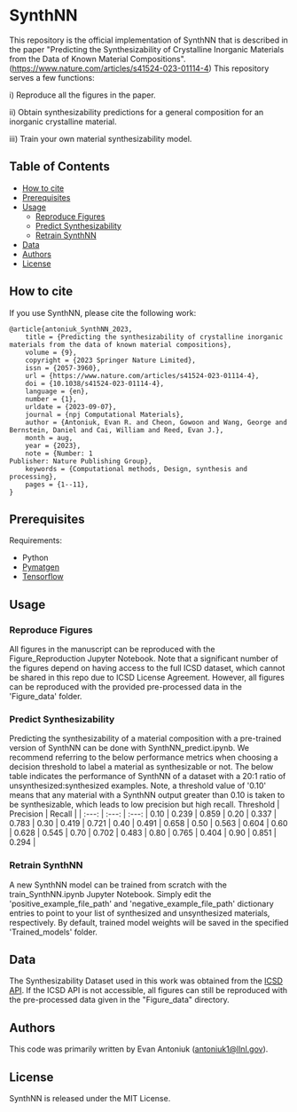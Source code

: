 # SynthNN
This repository is the official implementation of SynthNN that is described in the paper "Predicting the Synthesizability of Crystalline Inorganic Materials from the Data of Known Material Compositions". (https://www.nature.com/articles/s41524-023-01114-4)
This repository serves a few functions:

  i) Reproduce all the figures in the paper.
  
  ii) Obtain synthesizability predictions for a general composition for an inorganic crystalline material.
  
  iii) Train your own material synthesizability model.
 
 
## Table of Contents
- [How to cite](#how-to-cite)
- [Prerequisites](#prerequisites)
- [Usage](#usage)
  - [Reproduce Figures](#reproduce-figures)
  - [Predict Synthesizability](#predict-synthesizability)
  - [Retrain SynthNN](#retrain-synthnn)
- [Data](#data)
- [Authors](#authors)
- [License](#license)

## How to cite
If you use SynthNN, please cite the following work:

```
@article{antoniuk_SynthNN_2023,
	title = {Predicting the synthesizability of crystalline inorganic materials from the data of known material compositions},
	volume = {9},
	copyright = {2023 Springer Nature Limited},
	issn = {2057-3960},
	url = {https://www.nature.com/articles/s41524-023-01114-4},
	doi = {10.1038/s41524-023-01114-4},
	language = {en},
	number = {1},
	urldate = {2023-09-07},
	journal = {npj Computational Materials},
	author = {Antoniuk, Evan R. and Cheon, Gowoon and Wang, George and Bernstein, Daniel and Cai, William and Reed, Evan J.},
	month = aug,
	year = {2023},
	note = {Number: 1
Publisher: Nature Publishing Group},
	keywords = {Computational methods, Design, synthesis and processing},
	pages = {1--11},
}
```

## Prerequisites
Requirements:
- Python
- [Pymatgen](https://pymatgen.org/installation.html)
- [Tensorflow](https://www.tensorflow.org/install)

## Usage
### Reproduce Figures
All figures in the manuscript can be reproduced with the Figure_Reproduction Jupyter Notebook. Note that a significant number of the figures depend on having access to the full ICSD dataset, which cannot be shared in this repo due to ICSD License Agreement. However, all figures can be reproduced with the provided pre-processed data in the 'Figure_data' folder.

### Predict Synthesizability
Predicting the synthesizability of a material composition with a pre-trained version of SynthNN can be done with SynthNN_predict.ipynb.
We recommend referring to the below performance metrics when choosing a decision threshold to label a material as synthesizable or not. The below table indicates the performance of
SynthNN of a dataset with a 20:1 ratio of unsynthesized:synthesized examples. Note, a threshold value of '0.10' means that any material with a SynthNN output greater than 0.10 is taken to be synthesizable, which leads to low precision but high recall.
Threshold | Precision | Recall | 
| :---: | :---: | :---: |
0.10 | 0.239 | 0.859 |
0.20 | 0.337 | 0.783 |
0.30 | 0.419 | 0.721 |
0.40 | 0.491 | 0.658 |
0.50 | 0.563 | 0.604 |
0.60 | 0.628 | 0.545 |
0.70 | 0.702 | 0.483 |
0.80 | 0.765 | 0.404 |
0.90 | 0.851 | 0.294 |

### Retrain SynthNN
A new SynthNN model can be trained from scratch with the train_SynthNN.ipynb Jupyter Notebook. Simply edit the 'positive_example_file_path' and 'negative_example_file_path' dictionary entries to point to your list of synthesized and unsynthesized materials, respectively. By default, trained model weights will be saved in the specified 'Trained_models' folder.

## Data
The Synthesizability Dataset used in this work was obtained from the [ICSD API](https://icsd.products.fiz-karlsruhe.de/en/products/icsd-products#icsd+api+service). If the ICSD API is not accessible, all figures can still be reproduced with the pre-processed data given in the "Figure_data" directory.

## Authors
This code was primarily written by Evan Antoniuk (antoniuk1@llnl.gov).

## License
SynthNN is released under the MIT License.
